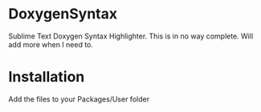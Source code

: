 DoxygenSyntax
=============

Sublime Text Doxygen Syntax Highlighter. This is in no way complete. Will add more when I need to.

Installation
============

Add the files to your Packages/User folder
